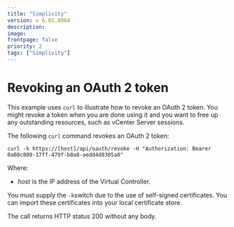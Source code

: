 ```yaml
---
title: "Simplivity"
version: v 6.01.8964
description:
image: 
frontpage: false
priority: 2
tags: ["Simplivity"]
---
```


Revoking an OAuth 2 token
=========================

This example uses `curl` to illustrate how to revoke an OAuth 2 token. You might revoke a token when you are done using it and you want to free up any outstanding resources, such as vCenter Server sessions.

The following `curl` command revokes an OAuth 2 token:

```
curl -k https://[host]/api/oauth/revoke -H "Authorization: Bearer
0a08c809-17ff-479f-b0a8-aedd4d8305a0"
```

Where:

- *host* is the IP address of the Virtual Controller.

You must supply the `-k`switch due to the use of self-signed certificates. You can import these certificates into your local certificate store.

The call returns HTTP status 200 without any body.